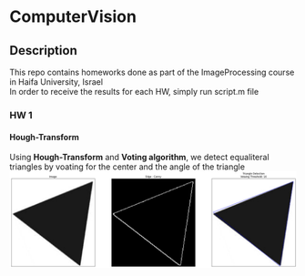 # ComputerVision
## Description
This repo contains homeworks done as part of the ImageProcessing course in Haifa University, Israel</br>
In order to receive the results for each HW, simply run script.m file

### HW 1
#### Hough-Transform
Using <b>Hough-Transform</b> and <b>Voting algorithm</b>, we detect equaliteral triangles by voating for the center and the angle of the triangle</br>
<img src="HW_1/Q_1/tests/test_3_results.png" width="1000">
